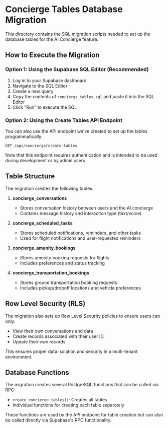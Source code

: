 # Concierge Tables Database Migration

This directory contains the SQL migration scripts needed to set up the database tables for the AI Concierge feature.

## How to Execute the Migration

### Option 1: Using the Supabase SQL Editor (Recommended)

1. Log in to your Supabase dashboard
2. Navigate to the SQL Editor
3. Create a new query
4. Copy the contents of `concierge_tables.sql` and paste it into the SQL Editor
5. Click "Run" to execute the SQL

### Option 2: Using the Create Tables API Endpoint

You can also use the API endpoint we've created to set up the tables programmatically:

```
GET /api/concierge/create-tables
```

Note that this endpoint requires authentication and is intended to be used during development or by admin users.

## Table Structure

The migration creates the following tables:

1. **concierge_conversations**
   - Stores conversation history between users and the AI concierge
   - Contains message history and interaction type (text/voice)

2. **concierge_scheduled_tasks**
   - Stores scheduled notifications, reminders, and other tasks
   - Used for flight notifications and user-requested reminders

3. **concierge_amenity_bookings**
   - Stores amenity booking requests for flights
   - Includes preferences and status tracking

4. **concierge_transportation_bookings**
   - Stores ground transportation booking requests
   - Includes pickup/dropoff locations and vehicle preferences

## Row Level Security (RLS)

The migration also sets up Row Level Security policies to ensure users can only:

- View their own conversations and data
- Create records associated with their user ID
- Update their own records

This ensures proper data isolation and security in a multi-tenant environment.

## Database Functions

The migration creates several PostgreSQL functions that can be called via RPC:

- `create_concierge_tables()`: Creates all tables
- Individual functions for creating each table separately

These functions are used by the API endpoint for table creation but can also be called directly via Supabase's RPC functionality.
